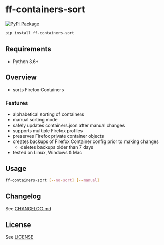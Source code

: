# ff-containers-sort

[![PyPi Package](https://img.shields.io/pypi/v/ff-containers-sort.svg)](https://pypi.org/project/ff-containers-sort/)

```bash
pip install ff-containers-sort
```

## Requirements

* Python 3.6+

## Overview

* sorts Firefox Containers

### Features

* alphabetical sorting of containers
* manual sorting mode
* safely updates containers.json after manual changes
* supports multiple Firefox profiles
* preserves Firefox private container objects
* creates backups of Firefox Container config prior to making changes
    * deletes backups older than 7 days
* tested on Linux, Windows & Mac

## Usage

```bash
ff-containers-sort [--no-sort] [--manual]
```

## Changelog

See [CHANGELOG.md](https://github.com/naamancampbell/ff-containers-sort/blob/main/CHANGELOG.md)

## License

See [LICENSE](https://github.com/naamancampbell/ff-containers-sort/blob/main/LICENSE)
